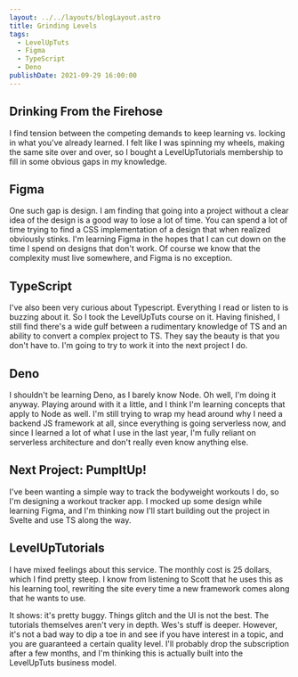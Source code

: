 ```yaml
---
layout: ../../layouts/blogLayout.astro
title: Grinding Levels
tags:
  - LevelUpTuts
  - Figma
  - TypeScript
  - Deno
publishDate: 2021-09-29 16:00:00
---
```


## Drinking From the Firehose

I find tension between the competing demands to keep learning vs. locking in what you've already learned. I felt like I was spinning my wheels, making the same site over and over, so I bought a LevelUpTutorials membership to fill in some obvious gaps in my knowledge.

## Figma

One such gap is design. I am finding that going into a project without a clear idea of the design is a good way to lose a lot of time. You can spend a lot of time trying to find a CSS implementation of a design that when realized obviously stinks. I'm learning Figma in the hopes that I can cut down on the time I spend on designs that don't work. Of course we know that the complexity must live somewhere, and Figma is no exception.

## TypeScript

I've also been very curious about Typescript. Everything I read or listen to is buzzing about it. So I took the LevelUpTuts course on it. Having finished, I still find there's a wide gulf between a rudimentary knowledge of TS and an ability to convert a complex project to TS. They say the beauty is that you don't have to. I'm going to try to work it into the next project I do.

## Deno

I shouldn't be learning Deno, as I barely know Node. Oh well, I'm doing it anyway. Playing around with it a little, and I think I'm learning concepts that apply to Node as well. I'm still trying to wrap my head around why I need a backend JS framework at all, since everything is going serverless now, and since I learned a lot of what I use in the last year, I'm fully reliant on serverless architecture and don't really even know anything else.

## Next Project: PumpItUp!

I've been wanting a simple way to track the bodyweight workouts I do, so I'm designing a workout tracker app. I mocked up some design while learning Figma, and I'm thinking now I'll start building out the project in Svelte and use TS along the way.

## LevelUpTutorials

I have mixed feelings about this service. The monthly cost is 25 dollars, which I find pretty steep. I know from listening to Scott that he uses this as his learning tool, rewriting the site every time a new framework comes along that he wants to use.

It shows: it's pretty buggy. Things glitch and the UI is not the best. The tutorials themselves aren't very in depth. Wes's stuff is deeper. However, it's not a bad way to dip a toe in and see if you have interest in a topic, and you are guaranteed a certain quality level. I'll probably drop the subscription after a few months, and I'm thinking this is actually built into the LevelUpTuts business model.
